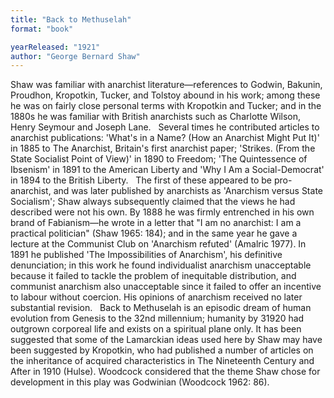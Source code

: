 ```yaml
---
title: "Back to Methuselah"
format: "book"

yearReleased: "1921"
author: "George Bernard Shaw"
---
```

Shaw was familiar with anarchist literature—references to Godwin, Bakunin, Proudhon, Kropotkin, Tucker, and Tolstoy abound in his work; among these he was on fairly close personal terms with Kropotkin and Tucker; and in the 1880s he was familiar with British anarchists such as Charlotte Wilson, Henry Seymour and Joseph Lane.
 
Several times he contributed articles to anarchist publications: 'What's in a Name? (How an  Anarchist Might Put It)' in 1885 to The Anarchist, Britain's first  anarchist paper; 'Strikes. (From the State Socialist Point of View)' in 1890 to Freedom; 'The Quintessence of Ibsenism' in 1891 to the American  Liberty and 'Why I Am a Social-Democrat' in 1894 to the British Liberty.
 
The first of these appeared to be  pro-anarchist, and was later published by anarchists as 'Anarchism versus State  Socialism'; Shaw always subsequently claimed that the views he had described  were not his own. By 1888 he was firmly entrenched in his own brand of Fabianism—he  wrote in a letter that "I am no anarchist: I am a practical politician" (Shaw  1965: 184); and in the same year he gave a lecture at the Communist Club on  'Anarchism refuted' (Amalric 1977). In 1891 he published 'The Impossibilities of  Anarchism', his definitive denunciation; in this work he found individualist  anarchism unacceptable because it failed to tackle the problem of inequitable  distribution, and communist anarchism also unacceptable since it failed to offer  an incentive to labour without coercion. His opinions of anarchism received no  later substantial revision.
 
Back to Methuselah is an episodic dream of human evolution from Genesis to the 32nd millennium; humanity by 31920 had outgrown corporeal life and exists on a spiritual plane only. It has been suggested that some of the Lamarckian ideas used here by Shaw may have been suggested by Kropotkin, who had published a number of articles on the inheritance of acquired characteristics in The Nineteenth Century and After in 1910 (Hulse). Woodcock considered that the theme Shaw chose for development in this play was Godwinian (Woodcock 1962: 86).